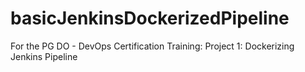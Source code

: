 # basicJenkinsDockerizedPipeline
For the PG DO - DevOps Certification Training: Project 1: Dockerizing Jenkins Pipeline
